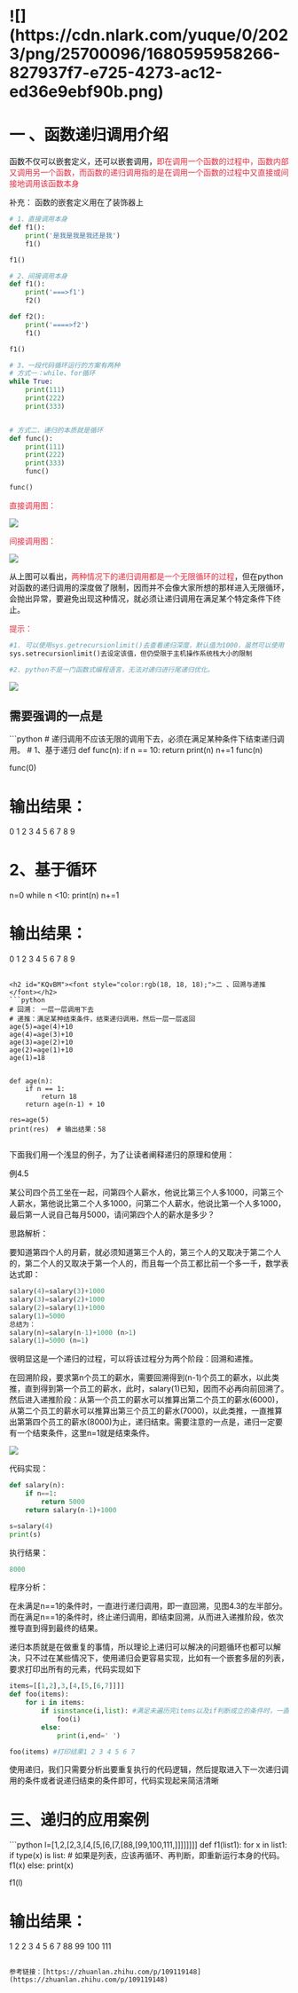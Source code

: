 <h1 id="nV9Wm">![](https://cdn.nlark.com/yuque/0/2023/png/25700096/1680595958266-827937f7-e725-4273-ac12-ed36e9ebf90b.png)</h1>
<h1 id="hRaYG"><font style="color:rgb(18, 18, 18);">一 、函数递归调用介绍</font></h1>
<font style="color:rgb(18, 18, 18);">函数不仅可以嵌套定义，还可以嵌套调用，</font><font style="color:#DF2A3F;">即在调用一个函数的过程中，函数内部又调用另一个函数，而函数的递归调用指的是在调用一个函数的过程中又直接或间接地调用该函数本身</font>

补充： 函数的嵌套定义用在了装饰器上

```python
# 1、直接调用本身
def f1():
    print('是我是我是我还是我')
    f1()

f1()

# 2、间接调用本身
def f1():
    print('===>f1')
    f2()

def f2():
    print('====>f2')
    f1()

f1()

# 3、一段代码循环运行的方案有两种
# 方式一：while、for循环
while True:
    print(111)
    print(222)
    print(333)


# 方式二、递归的本质就是循环
def func():
    print(111)
    print(222)
    print(333)
    func()

func()

```

<font style="color:#DF2A3F;">直接调用图：</font>

![](https://cdn.nlark.com/yuque/0/2023/webp/25700096/1680168458480-ffd1c46e-84ba-44eb-90a3-0c1b504ccd3c.webp)

<font style="color:#DF2A3F;">间接调用图：</font>

![](https://cdn.nlark.com/yuque/0/2023/webp/25700096/1680168484553-a244d722-1ed9-490d-bc84-6186b8d89edb.webp)

<font style="color:rgb(18, 18, 18);">从上图可以看出，</font><font style="color:#DF2A3F;">两种情况下的递归调用都是一个无限循环的过程</font><font style="color:rgb(18, 18, 18);">，但在python对函数的递归调用的深度做了限制，因而并不会像大家所想的那样进入无限循环，会抛出异常，要避免出现这种情况，就必须让递归调用在满足某个特定条件下终止。</font>

<font style="color:#DF2A3F;">提示：</font>

```python
#1. 可以使用sys.getrecursionlimit()去查看递归深度，默认值为1000，虽然可以使用
sys.setrecursionlimit()去设定该值，但仍受限于主机操作系统栈大小的限制

#2. python不是一门函数式编程语言，无法对递归进行尾递归优化。
```

![](https://cdn.nlark.com/yuque/0/2023/png/25700096/1680168810319-3a336f57-0ff0-493b-b036-1a7b682f8087.png)

<h2 id="CCj0a">需要强调的一点是</h2>
```python
# 递归调用不应该无限的调用下去，必须在满足某种条件下结束递归调用。
# 1、基于递归
def func(n):
    if n == 10:
        return
    print(n)
    n+=1
    func(n)

func(0)

# 输出结果：
0
1
2
3
4
5
6
7
8
9



# 2、基于循环
n=0
while n <10:
    print(n)
    n+=1
# 输出结果：
0
1
2
3
4
5
6
7
8
9

```

<h2 id="KQvBM"><font style="color:rgb(18, 18, 18);">二 、回溯与递推</font></h2>
```python
# 回溯： 一层一层调用下去
# 递推：满足某种结束条件，结束递归调用，然后一层一层返回
age(5)=age(4)+10
age(4)=age(3)+10
age(3)=age(2)+10
age(2)=age(1)+10
age(1)=18


def age(n):
    if n == 1:
        return 18
    return age(n-1) + 10

res=age(5)
print(res)  # 输出结果：58


```

<font style="color:rgb(18, 18, 18);">下面我们用一个浅显的例子，为了让读者阐释递归的原理和使用：</font>

<font style="color:rgb(18, 18, 18);">例4.5</font>

<font style="color:rgb(18, 18, 18);">某公司四个员工坐在一起，问第四个人薪水，他说比第三个人多1000，问第三个人薪水，第他说比第二个人多1000，问第二个人薪水，他说比第一个人多1000，最后第一人说自己每月5000，请问第四个人的薪水是多少？</font>

<font style="color:rgb(18, 18, 18);">思路解析：</font>

<font style="color:rgb(18, 18, 18);">要知道第四个人的月薪，就必须知道第三个人的，第三个人的又取决于第二个人的，第二个人的又取决于第一个人的，而且每一个员工都比前一个多一千，数学表达式即：</font>

```python
salary(4)=salary(3)+1000 
salary(3)=salary(2)+1000 
salary(2)=salary(1)+1000 
salary(1)=5000
总结为： 
salary(n)=salary(n-1)+1000 (n>1) 
salary(1)=5000 (n=1) 
```

<font style="color:rgb(18, 18, 18);">很明显这是一个递归的过程，可以将该过程分为两个阶段：回溯和递推。</font>

<font style="color:rgb(18, 18, 18);">在回溯阶段，要求第n个员工的薪水，需要回溯得到(n-1)个员工的薪水，以此类推，直到得到第一个员工的薪水，此时，salary(1)已知，因而不必再向前回溯了。然后进入递推阶段：从第一个员工的薪水可以推算出第二个员工的薪水(6000)，从第二个员工的薪水可以推算出第三个员工的薪水(7000)，以此类推，一直推算出第第四个员工的薪水(8000)为止，递归结束。需要注意的一点是，递归一定要有一个结束条件，这里n=1就是结束条件。</font>

![](https://cdn.nlark.com/yuque/0/2023/webp/25700096/1680168604746-dbcda809-db47-4ee8-837b-10a677064d79.webp)

<font style="color:rgb(18, 18, 18);">代码实现：</font>

```python
def salary(n):
    if n==1:
        return 5000
    return salary(n-1)+1000

s=salary(4)
print(s)
```

<font style="color:rgb(18, 18, 18);">执行结果：</font>

```python
8000
```

<font style="color:rgb(18, 18, 18);">程序分析：</font>

<font style="color:rgb(18, 18, 18);">在未满足n\=\=1的条件时，一直进行递归调用，即一直回溯，见图4.3的左半部分。而在满足n\=\=1的条件时，终止递归调用，即结束回溯，从而进入递推阶段，依次推导直到得到最终的结果。</font>

<font style="color:rgb(18, 18, 18);">递归本质就是在做重复的事情，所以理论上递归可以解决的问题循环也都可以解决，只不过在某些情况下，使用递归会更容易实现，比如有一个嵌套多层的列表，要求打印出所有的元素，代码实现如下</font>

```python
items=[[1,2],3,[4,[5,[6,7]]]]
def foo(items):
    for i in items:
        if isinstance(i,list): #满足未遍历完items以及if判断成立的条件时，一直进行递归调用
            foo(i) 
        else:
            print(i,end=' ')

foo(items) #打印结果1 2 3 4 5 6 7
```

<font style="color:rgb(18, 18, 18);">使用递归，我们只需要分析出要重复执行的代码逻辑，然后提取进入下一次递归调用的条件或者说递归结束的条件即可，代码实现起来简洁清晰</font>

<h1 id="CDBgV">三、递归的应用案例</h1>
```python
l=[1,2,[2,3,[4,[5,[6,[7,[88,[99,100,111,]]]]]]]]
def f1(list1):
    for x in list1:
        if type(x) is list:
            # 如果是列表，应该再循环、再判断，即重新运行本身的代码。
            f1(x)
        else:
            print(x)

f1(l)

# 输出结果：
1
2
2
3
4
5
6
7
88
99
100
111

```

参考链接：[https://zhuanlan.zhihu.com/p/109119148](https://zhuanlan.zhihu.com/p/109119148)

